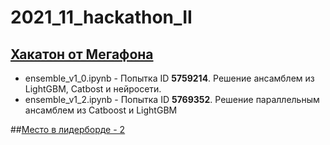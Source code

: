 # 2021_11_hackathon_II
## [Хакатон от Мегафона](https://ii-s-nulya.ru/battle)

* ensemble_v1_0.ipynb - Попытка ID <b>5759214</b>. Решение ансамблем из LightGBM, Catbost и нейросети.
* ensemble_v1_2.ipynb - Попытка ID <b>5769352</b>. Решение параллельным ансамблем из Catboost и LightGBM

##[Место в лидерборде - 2](https://imcs.dvfu.ru/cats/?f=rank_table;cache=1;cid=5711904;hide_virtual=1;sid=)
